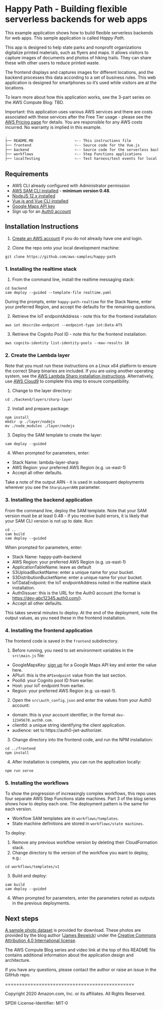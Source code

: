 # Happy Path - Building flexible serverless backends for web apps 

This example application shows how to build flexible serverless backends for web apps. This sample application is called *Happy Path*.

This app is designed to help state parks and nonprofit organizations digitalize printed materials, such as flyers and maps. It allows visitors to capture images of documents and photos of hiking trails. They can share these with other users to reduce printed waste.

The frontend displays and captures images for different locations, and the backend processes this data according to a set of business rules. This web application is designed for smartphones so it’s used while visitors are at the locations. 

To learn more about how this application works, see the 3-part series on the AWS Compute Blog: TBD.

Important: this application uses various AWS services and there are costs associated with these services after the Free Tier usage - please see the [AWS Pricing page](https://aws.amazon.com/pricing/) for details. You are responsible for any AWS costs incurred. No warranty is implied in this example.

```bash
.
├── README.MD                   <-- This instructions file
├── frontend                    <-- Source code for the Vue.js
├── backend                     <-- Source code for the serverless backend
├── workflows                   <-- Step Functions applications
├── localTesting                <-- Test harness/test events for local debugging
```

## Requirements

* AWS CLI already configured with Administrator permission
* [AWS SAM CLI installed](https://docs.aws.amazon.com/serverless-application-model/latest/developerguide/serverless-sam-cli-install.html) - **minimum version 0.48**.
* [NodeJS 12.x installed](https://nodejs.org/en/download/)
* [Vue.js and Vue CLI installed](https://vuejs.org/v2/guide/installation.html)
* [Google Maps API key](https://developers.google.com/maps/documentation/javascript/get-api-key)
* Sign up for an [Auth0 account](https://auth0.com/)

## Installation Instructions

1. [Create an AWS account](https://portal.aws.amazon.com/gp/aws/developer/registration/index.html) if you do not already have one and login.

2. Clone the repo onto your local development machine:
```
git clone https://github.com/aws-samples/happy-path
```

### 1. Installing the realtime stack

1. From the command line, install the realtime messaging stack:
```
cd backend
sam deploy --guided --template-file realtime.yaml
```
During the prompts, enter `happy-path-realtime` for the Stack Name, enter your preferred Region, and accept the defaults for the remaining questions. 

2. Retrieve the IoT endpointAddress - note this for the frontend installation:
```
aws iot describe-endpoint --endpoint-type iot:Data-ATS
```
3. Retrieve the Cognito Pool ID - note this for the frontend installation:
```
aws cognito-identity list-identity-pools --max-results 10
```

### 2. Create the Lambda layer

Note that you must run these instructions on a Linux x64 platform to ensure the correct Sharp binaries are included. If you are using another operating system, see the [AWS Lambda Sharp installation instructions](https://sharp.pixelplumbing.com/install#aws-lambda). Alternatively, use [AWS Cloud9](https://aws.amazon.com/cloud9/) to complete this step to ensure compatibility.

1. Change to the layer directory:
```
cd ./backend/layers/sharp-layer
```
2. Install and prepare package:
```
npm install
mkdir -p ./layer/nodejs 
mv ./node_modules ./layer/nodejs
```
3. Deploy the SAM template to create the layer:
```
sam deploy --guided
```
4. When prompted for parameters, enter:
- Stack Name: lambda-layer-sharp
- AWS Region: your preferred AWS Region (e.g. us-east-1)
- Accept all other defaults.

Take a note of the output ARN - it is used in subsequent deployments wherever you see the `SharpLayerARN` parameter.

### 3. Installing the backend application

From the command line, deploy the SAM template. Note that your SAM version must be at least 0.48 - if you receive build errors, it is likely that your SAM CLI version is not up to date. 
Run:

```
cd .. 
sam build
sam deploy --guided
```

When prompted for parameters, enter:
- Stack Name: happy-path-backend
- AWS Region: your preferred AWS Region (e.g. us-east-1)
- ApplicationTableName: leave as default
- S3UploadBucketName: enter a unique name for your bucket. 
- S3DistributionBucketName: enter a unique name for your bucket.
- IoTDataEndpoint: the IoT endpointAddress noted in the realtime stack installation.
- Auth0issuer: this is the URL for the Auth0 account (the format is https://dev-abc12345.auth0.com/).
- Accept all other defaults.

This takes several minutes to deploy. At the end of the deployment, note the output values, as you need these in the frontend installation.

### 4. Installing the frontend application

The frontend code is saved in the `frontend` subdirectory. 

1. Before running, you need to set environment variables in the `src\main.js` file:

- GoogleMapsKey: [sign up](https://developers.google.com/maps/documentation/javascript/get-api-key) for a Google Maps API key and enter the value here.
- APIurl: this is the `APIendpoint` value from the last section.
- PoolId: your Cognito pool ID from earlier.
- Host: your IoT endpoint from earlier.
- Region: your preferred AWS Region (e.g. us-east-1).

2. Open the `src\auth_config.json` and enter the values from your Auth0 account:
- domain: this is your account identifier, in the format `dev-12345678.auth0.com`.
- clientId: a unique string identifying the client application.
- audience: set to https://auth0-jwt-authorizer.

3. Change directory into the frontend code, and run the NPM installation:

```
cd ../frontend
npm install
```
4. After installation is complete, you can run the application locally:

```
npm run serve
```

### 5. Installing the workflows

To show the progression of increasingly complex workflows, this repo uses four separate AWS Step Functions state machines. Part 3 of the blog series shows how to deploy each one. The deployment pattern is the same for each version.

- Workflow SAM templates are in `workflows/templates`.
- State machine definitions are stored in `workflows/state machines`.

To deploy:
1. Remove any previous workflow version by deleting their CloudFormation stack.
2. Change directory to the version of the workflow you want to deploy, e.g.:
```
cd workflows/templates/v1
```
3. Build and deploy:
```
sam build
sam deploy --guided
```
4. When prompted for parameters, enter the parameters noted as outputs in the previous deployments.

## Next steps

[A sample photo dataset](https://jbesw-public-downloads.s3.us-east-2.amazonaws.com/happy-path-photos-dataset.zip) is provided for download. These photos are provided by the blog author ([James Beswick](https://twitter.com/jbesw)) under the [Creative Commons Attribution 4.0 International license](http://creativecommons.org/licenses/by/4.0/).

The AWS Compute Blog series and video link at the top of this README file contains additional information about the application design and architecture.

If you have any questions, please contact the author or raise an issue in the GitHub repo.

==============================================

Copyright 2020 Amazon.com, Inc. or its affiliates. All Rights Reserved.

SPDX-License-Identifier: MIT-0
